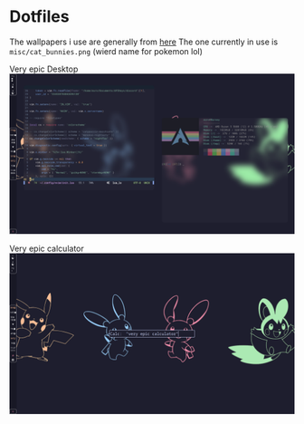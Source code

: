 # Dotfiles

The wallpapers i use are generally from [here](https://github.com/Gingeh/wallpapers)
The one currently in use is `misc/cat_bunnies.png` (wierd name for pokemon lol)

Very epic Desktop
![Screenshot](./Pictures/system-images/dotfiles.png)

Very epic calculator
![Screenshot](./Pictures/system-images/dotfiles-calc.png)
